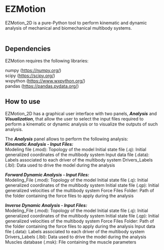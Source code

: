 # EZMotion
 
EZMotion_2D is a pure-Python tool to perform kinematic and dynamic analysis of mechanical and biomechanical multibody systems. <br>
<br>
## Dependencies

EZMotion requires the following libraries:

numpy (https://numpy.org/) <br>
scipy (https://scipy.org/) <br>
wxpython (https://www.wxpython.org/) <br>
pandas (https://pandas.pydata.org/)
<br>
## How to use

EZMotion_2D has a graphical user interface with two panels, ***Analysis*** and ***Visualization***, that allow the user to select the input files required to perform a kinematic or dynamic analysis or to visualize the outputs of such analysis. 

The ***Analysis*** panel allows to perform the following analysis: <br> 
***Kinematic Analysis - Input Files:***  <br> 
   Modeling file (.mod): Topology of the model
   Initial state file (.q): Initial generalized coordinates of the multibody system
   Input data file (.data): Labels associated to each driver of the multibody system
   Drivers_Labels (.lbl): Data used to drive the model during the analysis
      
***Forward Dynamic Analysis - Input Files:*** <br> 
 Modeling_File (.mod): Topology of the model
 Initial state file (.q): Initial generalized coordinates of the multibody system
 Initial state file (.qp): Initial generalized velocities of the multibody system
 Force Files Folder: Path of the folder containing the force files to apply during the analysis

***Inverse Dynamic Analysis - Input Files:*** <br> 
 Modeling_File (.mod): Topology of the model
 Initial state file (.q): Initial generalized coordinates of the multibody system
 Initial state file (.qp): Initial generalized velocities of the multibody system
 Force Files Folder: Path of the folder containing the force files to apply during the analysis
 Input data file (.data): Labels associated to each driver of the multibody system
 Drivers_Labels (.lbl): Data used to drive the model during the analysis
 Muscles database (.msk): File containing the muscle parameters 


